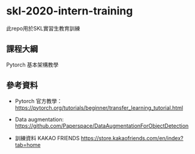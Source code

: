 # skl-2020-intern-training
此repo用於SKL實習生教育訓練

## 課程大綱
Pytorch 基本架構教學

## 參考資料

* Pytorch 官方教學：
https://pytorch.org/tutorials/beginner/transfer_learning_tutorial.html  

* Data augmentation:
https://github.com/Paperspace/DataAugmentationForObjectDetection  

* 訓練資料
KAKAO FRIENDS
https://store.kakaofriends.com/en/index?tab=home  
